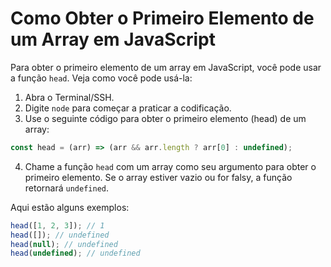 # Como Obter o Primeiro Elemento de um Array em JavaScript

Para obter o primeiro elemento de um array em JavaScript, você pode usar a função `head`. Veja como você pode usá-la:

1.  Abra o Terminal/SSH.
2.  Digite `node` para começar a praticar a codificação.
3.  Use o seguinte código para obter o primeiro elemento (head) de um array:

```js
const head = (arr) => (arr && arr.length ? arr[0] : undefined);
```

4.  Chame a função `head` com um array como seu argumento para obter o primeiro elemento. Se o array estiver vazio ou for falsy, a função retornará `undefined`.

Aqui estão alguns exemplos:

```js
head([1, 2, 3]); // 1
head([]); // undefined
head(null); // undefined
head(undefined); // undefined
```
